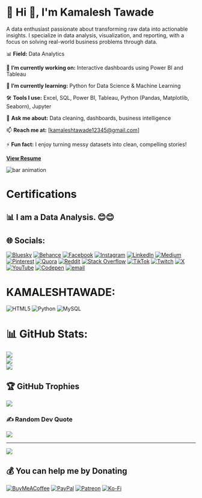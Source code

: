 # 💫 Hi 👋, I'm Kamalesh Tawade
A data enthusiast passionate about transforming raw data into actionable insights.
I specialize in data analysis, visualization, and reporting, with a focus on solving real-world business problems through data.

📊 **Field:** Data Analytics

🔭 **I’m currently working on:** Interactive dashboards using Power BI and Tableau

🌱 **I’m currently learning:** Python for Data Science & Machine Learning

🛠️ **Tools I use:** Excel, SQL, Power BI, Tableau, Python (Pandas, Matplotlib, Seaborn), Jupyter

💬 **Ask me about:** Data cleaning, dashboards, business intelligence

📫 **Reach me at:** [kamaleshtawade12345@gmail.com]

⚡ **Fun fact:** I enjoy turning messy datasets into clean, compelling stories!

<a href="https://limewire.com/d/kwII1#DJGtw40tZL" download target="_blank">**View Resume**</a>

<img src="https://user-images.githubusercontent.com/74038190/221352987-68da234d-4d62-4e9d-9d7f-098dc657c2dc.gif" alt="bar animation">


<h1>Certifications </h1>

## 📊  I am a Data Analysis. 😊😊
## 🌐 Socials:
[![Bluesky](https://img.shields.io/badge/bluesky-0285FF?style=for-the-badge&logo=bluesky&logoColor=%23FFFFFF)](https://bsky.app/profile/KAMALESHTAWADE) [![Behance](https://img.shields.io/badge/Behance-1769ff?logo=behance&logoColor=white)](https://behance.net/KAMALESHTAWADE) [![Facebook](https://img.shields.io/badge/Facebook-%231877F2.svg?logo=Facebook&logoColor=white)](https://facebook.com/KAMALESHTAWADE) [![Instagram](https://img.shields.io/badge/Instagram-%23E4405F.svg?logo=Instagram&logoColor=white)](https://instagram.com/KAMALESHTAWADE) [![LinkedIn](https://img.shields.io/badge/LinkedIn-%230077B5.svg?logo=linkedin&logoColor=white)](https://linkedin.com/in/KAMALESHTAWADE) [![Medium](https://img.shields.io/badge/Medium-12100E?logo=medium&logoColor=white)](https://medium.com/@KAMALESHTAWADE) [![Pinterest](https://img.shields.io/badge/Pinterest-%23E60023.svg?logo=Pinterest&logoColor=white)](https://pinterest.com/KAMALESHTAWADE) [![Quora](https://img.shields.io/badge/Quora-%23B92B27.svg?logo=Quora&logoColor=white)](https://quora.com/profile/KAMALESHTAWADE) [![Reddit](https://img.shields.io/badge/Reddit-%23FF4500.svg?logo=Reddit&logoColor=white)](https://reddit.com/user/KAMALESHTAWADE) [![Stack Overflow](https://img.shields.io/badge/-Stackoverflow-FE7A16?logo=stack-overflow&logoColor=white)](https://stackoverflow.com/users/KAMALESHTAWADE) [![TikTok](https://img.shields.io/badge/TikTok-%23000000.svg?logo=TikTok&logoColor=white)](https://tiktok.com/@KAMALESHTAWADE) [![Twitch](https://img.shields.io/badge/Twitch-%239146FF.svg?logo=Twitch&logoColor=white)](https://twitch.tv/KAMALESHTAWADE) [![X](https://img.shields.io/badge/X-black.svg?logo=X&logoColor=white)](https://x.com/KAMALESHTAWADE) [![YouTube](https://img.shields.io/badge/YouTube-%23FF0000.svg?logo=YouTube&logoColor=white)](https://youtube.com/@KAMALESHTAWADE) [![Codepen](https://img.shields.io/badge/Codepen-000000?logo=codepen&logoColor=white)](https://codepen.io/KAMALESHTAWADE) [![email](https://img.shields.io/badge/Email-D14836?logo=gmail&logoColor=white)](mailto:KAMALESHTAWADE12345@gmail.com) 

# **KAMALESHTAWADE:**
![HTML5](https://img.shields.io/badge/html5-%23E34F26.svg?style=for-the-badge&logo=html5&logoColor=white) ![Python](https://img.shields.io/badge/python-3670A0?style=for-the-badge&logo=python&logoColor=ffdd54) ![MySQL](https://img.shields.io/badge/mysql-4479A1.svg?style=for-the-badge&logo=mysql&logoColor=white)
# 📊 GitHub Stats:
![](https://github-readme-stats.vercel.app/api?username=KAMALESHTAWADE&theme=default_repocard&hide_border=false&include_all_commits=true&count_private=false)<br/>
![](https://nirzak-streak-stats.vercel.app/?user=KAMALESHTAWADE&theme=default_repocard&hide_border=false)<br/>
![](https://github-readme-stats.vercel.app/api/top-langs/?username=KAMALESHTAWADE&theme=default_repocard&hide_border=false&include_all_commits=true&count_private=false&layout=compact)

## 🏆 GitHub Trophies
![](https://github-profile-trophy.vercel.app/?username=KAMALESHTAWADE&theme=radical&no-frame=false&no-bg=true&margin-w=4)

### ✍️ Random Dev Quote
![](https://quotes-github-readme.vercel.app/api?type=horizontal&theme=radical)

---
[![](https://visitcount.itsvg.in/api?id=KAMALESHTAWADE&icon=0&color=0)](https://visitcount.itsvg.in)

  ## 💰 You can help me by Donating
  [![BuyMeACoffee](https://img.shields.io/badge/Buy%20Me%20a%20Coffee-ffdd00?style=for-the-badge&logo=buy-me-a-coffee&logoColor=black)](https://buymeacoffee.com/KAMALESHTAWADE) [![PayPal](https://img.shields.io/badge/PayPal-00457C?style=for-the-badge&logo=paypal&logoColor=white)](https://paypal.me/KAMALESHTAWADE) [![Patreon](https://img.shields.io/badge/Patreon-F96854?style=for-the-badge&logo=patreon&logoColor=white)](https://patreon.com/KAMALESHTAWADE) [![Ko-Fi](https://img.shields.io/badge/Ko--fi-F16061?style=for-the-badge&logo=ko-fi&logoColor=white)](https://ko-fi.com/KAMALESHTAWADE) 

  
<!-- Proudly created with GPRM ( https://gprm.itsvg.in ) -->
